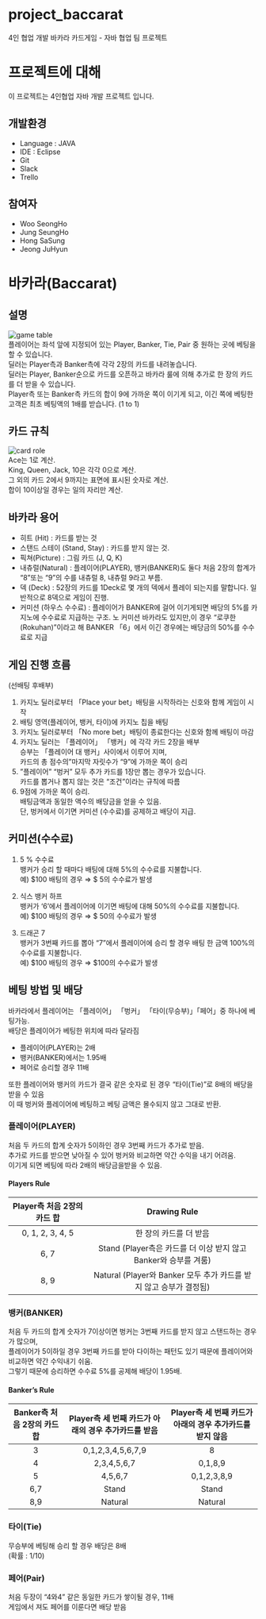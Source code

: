 # project_baccarat
4인 협업 개발 바카라 카드게임 - 자바 협업 팀 프로젝트

# 프로젝트에 대해
이 프로젝트는 4인협업 자바 개발 프로젝트 입니다.

## 개발환경
+ Language : JAVA
+ IDE : Eclipse
+ Git
+ Slack
+ Trello

## 참여자
+ Woo SeongHo
+ Jung SeungHo
+ Hong SaSung
+ Jeong JuHyun


# 바카라(Baccarat)
  
## 설명
![game table](https://www.7luck.com/common/images/contents/img_baccarat1.jpg)   
플레이어는 좌석 앞에 지정되어 있는 Player, Banker, Tie, Pair 중 원하는 곳에 베팅을 할 수 있습니다.  
딜러는 Player측과 Banker측에 각각 2장의 카드를 내려놓습니다.  
딜러는 Player, Banker순으로 카드를 오픈하고 바카라 룰에 의해 추가로 한 장의 카드를 더 받을 수 있습니다.  
Player측 또는 Banker측 카드의 합이 9에 가까운 쪽이 이기게 되고, 이긴 쪽에 베팅한 고객은 최초 베팅액의 1배를 받습니다. (1 to 1)

## 카드 규칙
![card role](https://www.7luck.com/common/images/contents/img_baccarat2.jpg)   
Ace는 1로 계산.   
King, Queen, Jack, 10은 각각 0으로 계산.   
그 외의 카드 2에서 9까지는 표면에 표시된 숫자로 계산.   
합이 10이상일 경우는 일의 자리만 계산.   

## 바카라 용어
+ 히트 (Hit) : 카드를 받는 것
+ 스탠드 스테이 (Stand, Stay) : 카드를 받지 않는 것.
+ 픽쳐(Picture) : 그림 카드 (J, Q, K)
+ 내츄럴(Natural) : 플레이어(PLAYER), 뱅커(BANKER)도 둘다 처음 2장의 합계가 “8”또는 “9”의 수를 내츄럴 8, 내츄럴 9라고 부름.
+ 덱 (Deck) : 52장의 카드를 1Deck로 몇 개의 덱에서 플레이 되는지를 말합니다. 일반적으로 8덱으로 게임이 진행.
+ 커미션 (하우스 수수료) : 플레이어가 BANKER에 걸어 이기게되면 배당의 5%를 카지노에 수수료로 지급하는 구조. 노 커미션 바카라도 있지만,이 경우 “로쿠한(Rokuhan)”이라고 해 BANKER 「6」에서 이긴 경우에는 배당금의 50%를 수수료로 지급

## 게임 진행 흐름
(선배팅 후배부)
1. 카지노 딜러로부터 「Place your bet」배팅을 시작하라는 신호와 함께 게임이 시작
2. 배팅 영역(플레이어, 뱅커, 타이)에 카지노 칩을 배팅
3. 카지노 딜러로부터 「No more bet」배팅이 종료한다는 신호와 함께 배팅이 마감
4. 카지노 딜러는 「플레이어」 「뱅커」에 각각 카드 2장을 배부  
   승부는 「플레이어 대 뱅커」사이에서 이루어 지며,   
   카드의 총 점수의”마지막 자릿수가 “9”에 가까운 쪽이 승리
5. ”플레이어” “벙커” 모두 추가 카드를 1장만 뽑는 경우가 있습니다.  
   카드를 뽑거나 뽑지 않는 것은 “조건”이라는 규칙에 따름
6. 9점에 가까운 쪽이 승리.   
   배팅금액과 동일한 액수의 배당금을 얻을 수 있음.  
   단, 벙커에서 이기면 커미션 (수수료)를 공제하고 배당이 지급.
   
## 커미션(수수료)
1. 5 % 수수료   
  뱅커가 승리 할 때마다 배팅에 대해 5%의 수수료를 지불합니다.   
  예) $100 배팅의 경우 ⇒ $ 5의 수수료가 발생   

2. 식스 뱅커 하프   
  뱅커가 ‘6’에서 플레이어에 이기면 배팅에 대해 50%의 수수료를 지불합니다.   
  예) $100 배팅의 경우 ⇒ $ 50의 수수료가 발생   

3. 드래곤 7   
  뱅커가 3번째 카드를 뽑아 “7”에서 플레이어에 승리 할 경우 배팅 한 금액 100%의 수수료를 지불합니다.    
  예) $100 배팅의 경우 ⇒ $100의 수수료가 발생   
  
## 베팅 방법 및 배당
바카라에서 플레이어는 「플레이어」 「벙커」 「타이(무승부)」「페어」중 하나에 베팅가능.   
배당은 플레이어가 베팅한 위치에 따라 달라짐

+ 플레이어(PLAYER)는 2배
+ 뱅커(BANKER)에서는 1.95배
+ 페어로 승리할 경우 11배

또한 플레이어와 뱅커의 카드가 결국 같은 숫자로 된 경우 “타이(Tie)”로 8배의 배당을받을 수 있음   
이 때 벙커와 플레이어에 베팅하고 베팅 금액은 몰수되지 않고 그대로 반환.

### 플레이어(PLAYER)
처음 두 카드의 합계 숫자가 5이하인 경우 3번째 카드가 추가로 받음.  
추가로 카드를 받으면 낮아질 수 있어 벙커와 비교하면 약간 수익을 내기 어려움.  
이기게 되면 베팅에 따라 2배의 배당금을받을 수 있음.

#### Players Rule

| Player측 처음 2장의 카드 합 |                            Drawing Rule                            |
|:---------------------------:|:------------------------------------------------------------------:|
|       0, 1, 2, 3, 4, 5      |                       한 장의 카드를 더 받음                       |
|             6, 7            |  Stand (Player측은 카드를 더 이상 받지 않고 Banker와 승부를 겨룸)  |
|             8, 9            | Natural (Player와 Banker 모두 추가 카드를 받지 않고 승부가 결정됨) |

### 뱅커(BANKER)
처음 두 카드의 합계 숫자가 7이상이면 벙커는 3번째 카드를 받지 않고 스탠드하는 경우가 많으며,  
플레이어가 5이하일 경우 3번째 카드를 받아 다이하는 패턴도 있기 때문에 플레이어와 비교하면 약간 수익내기 쉬움.  
그렇기 때문에 승리하면 수수료 5%를 공제해 배당이 1.95배.

#### Banker’s Rule
| Banker측 처음 2장의 카드 합 | Player측 세 번째 카드가 아래의 경우 추가카드를 받음 | Player측 세 번째 카드가 아래의 경우 추가카드를 받지 않음 |
|:---------------------------:|:---------------------------------------------------:|:--------------------------------------------------------:|
|              3              |                  0,1,2,3,4,5,6,7,9                  |                             8                            |
|              4              |                     2,3,4,5,6,7                     |                          0,1,8,9                         |
|              5              |                       4,5,6,7                       |                        0,1,2,3,8,9                       |
|             6,7             |                        Stand                        |                           Stand                          |
|             8,9             |                       Natural                       |                          Natural                         |

### 타이(Tie)
무승부에 베팅해 승리 할 경우 배당은 8배  
(확률 : 1/10)

### 페어(Pair)
처음 두장이 “4와4” 같은 동일한 카드가 쌓이될 경우, 11배  
게임에서 져도 페어를 이룬다면 배당 받음
